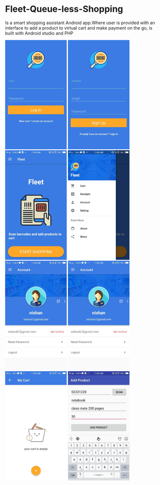 # Fleet-Queue-less-Shopping
Is a smart shopping assistant Android app.Where user is provided with an interface to add a product to virtual cart and make payment on the go, is built with Android studio and PHP 



<img src="https://github.com/nishanb/Fleet-Queue-less-Shopping/blob/master/screenshots/screen%20(2).jpg" alt="drawing" width="200"/>

<img src="https://github.com/nishanb/Fleet-Queue-less-Shopping/blob/master/screenshots/screen%20(3).jpg" alt="drawing" width="200"/>

<img src="https://github.com/nishanb/Fleet-Queue-less-Shopping/blob/master/screenshots/screen%20(4).jpg" alt="drawing" width="200"/>

<img src="https://github.com/nishanb/Fleet-Queue-less-Shopping/blob/master/screenshots/screen%20(5).jpg" alt="drawing" width="200"/>

<img src="https://github.com/nishanb/Fleet-Queue-less-Shopping/blob/master/screenshots/screen%20(6).jpg" alt="drawing" width="200"/>

<img src="https://github.com/nishanb/Fleet-Queue-less-Shopping/blob/master/screenshots/screen%20(7).jpg" alt="drawing" width="200"/>

<img src="https://github.com/nishanb/Fleet-Queue-less-Shopping/blob/master/screenshots/screen%20(8).jpg" alt="drawing" width="200"/>

<img src="https://github.com/nishanb/Fleet-Queue-less-Shopping/blob/master/screenshots/screen%20(1).jpg" alt="drawing" width="200"/>
